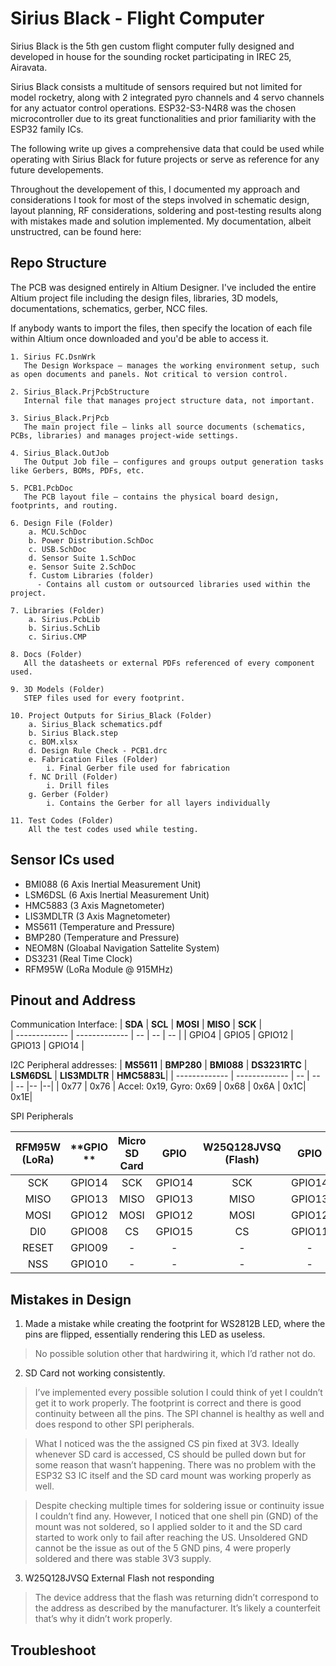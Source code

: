 # Sirius Black - Flight Computer

Sirius Black is the 5th gen custom flight computer fully designed and developed in house for the sounding rocket participating in IREC 25, Airavata. 

Sirius Black consists a multitude of sensors required but not limited for model rocketry, along with 2 integrated pyro channels and 4 servo channels for any actuator control operations. ESP32-S3-N4R8 was the chosen microcontroller due to its great functionalities and prior familiarity with the ESP32 family ICs.

The following write up gives a comprehensive data that could be used while operating with Sirius Black for future projects or serve as reference for any future developements. 

Throughout the developement of this, I documented my approach and considerations I took for most of the steps involved in schematic design, layout planning, RF considerations, soldering and post-testing results along with mistakes made and solution implemented. My documentation, albeit unstructred, can be found here: 


## Repo Structure
The PCB was designed entirely in Altium Designer. I've included the entire Altium project file including the design files, libraries, 3D models, documentations, schematics, gerber, NCC files. 

If anybody wants to import the files, then specify the location of each file within Altium once downloaded and you'd be able to access it.

    1. Sirius FC.DsnWrk 
       The Design Workspace — manages the working environment setup, such as open documents and panels. Not critical to version control.
       
    2. Sirius_Black.PrjPcbStructure
       Internal file that manages project structure data, not important.

    3. Sirius_Black.PrjPcb
       The main project file — links all source documents (schematics, PCBs, libraries) and manages project-wide settings.

    4. Sirius_Black.OutJob
       The Output Job file — configures and groups output generation tasks like Gerbers, BOMs, PDFs, etc.

    5. PCB1.PcbDoc
       The PCB layout file — contains the physical board design, footprints, and routing.

    6. Design File (Folder)
        a. MCU.SchDoc
        b. Power Distribution.SchDoc
        c. USB.SchDoc
        d. Sensor Suite 1.SchDoc
        e. Sensor Suite 2.SchDoc
        f. Custom Libraries (folder)
          - Contains all custom or outsourced libraries used within the project.

    7. Libraries (Folder)
        a. Sirius.PcbLib
        b. Sirius.SchLib
        c. Sirius.CMP

    8. Docs (Folder)
       All the datasheets or external PDFs referenced of every component used.

    9. 3D Models (Folder)
       STEP files used for every footprint.

    10. Project Outputs for Sirius_Black (Folder)
        a. Sirius_Black schematics.pdf
        b. Sirius Black.step
        c. BOM.xlsx
        d. Design Rule Check - PCB1.drc
        e. Fabrication Files (Folder)
            i. Final Gerber file used for fabrication
        f. NC Drill (Folder)
            i. Drill files
        g. Gerber (Folder)
            i. Contains the Gerber for all layers individually

    11. Test Codes (Folder)
        All the test codes used while testing.



## Sensor ICs used
- BMI088 (6 Axis Inertial Measurement Unit)
- LSM6DSL (6 Axis Inertial Measurement Unit)
- HMC5883 (3 Axis Magnetometer)
- LIS3MDLTR (3 Axis Magnetometer)
- MS5611 (Temperature and Pressure)
- BMP280 (Temperature and Pressure)
- NEOM8N (Gloabal Navigation Sattelite System)
- DS3231 (Real Time Clock)
- RFM95W (LoRa Module @ 915MHz)


## Pinout and Address

Communication Interface:
| **SDA** | **SCL** | **MOSI** | **MISO** | **SCK** |  
| ------------- | ------------- | -- | -- | -- |
| GPIO4  | GPIO5  | GPIO12 | GPIO13 | GPIO14 | 


I2C Peripheral addresses:
| **MS5611** | **BMP280** | **BMI088** | **DS3231RTC** | **LSM6DSL** |  **LIS3MDLTR** | **HMC5883L**|
| ------------- | ------------- | -- | -- | -- |-- |--|
| 0x77  | 0x76  | Accel: 0x19, Gyro: 0x69 | 0x68 | 0x6A | 0x1C| 0x1E|

SPI Peripherals

| **RFM95W (LoRa)** | **GPIO ** | **Micro SD Card** | **GPIO** | **W25Q128JVSQ (Flash)** | **GPIO** |
|:-----------------:|:---------:|:-----------------:|:--------:|:-----------------------:|:--------:|
|        SCK        |   GPIO14  |        SCK        |  GPIO14  |           SCK           |  GPIO14  |
|        MISO       |   GPIO13  |        MISO       |  GPIO13  |           MISO          |  GPIO13  |
|        MOSI       |   GPIO12  |        MOSI       |  GPIO12  |           MOSI          |  GPIO12  |
|        DI0        |   GPIO08  |         CS        |  GPIO15  |            CS           |  GPIO11  |
|       RESET       |   GPIO09  |         -         |     -    |            -            |     -    |
|        NSS        |   GPIO10  |         -         |     -    |            -            |     -    |





## Mistakes in Design
1. Made a mistake while creating the footprint for WS2812B LED, where the pins are flipped, essentially rendering this LED as useless.

> No possible solution other that hardwiring it, which I’d rather not do.


2. SD Card not working consistently.
> I’ve implemented every possible solution I could think of yet I couldn’t get it to work properly. The footprint is correct and there is good continuity between all the pins. The SPI channel is healthy as well and does respond to other SPI peripherals.

> What I noticed was the the assigned CS pin fixed at 3V3. Ideally whenever SD card is accessed, CS should be pulled down but for some reason that wasn’t happening. There was no problem with the ESP32 S3 IC itself and the SD card mount was working properly as well.

> Despite checking multiple times for soldering issue or continuity issue I couldn’t find any. However, I noticed that one shell pin (GND) of the mount was not soldered, so I applied solder to it and the SD card started to work only to fail after reaching the US. Unsoldered GND cannot be the issue as out of the 5 GND pins, 4 were properly soldered and there was stable 3V3 supply.


3. W25Q128JVSQ External Flash not responding
> The device address that the flash was returning didn’t correspond to the address as described by the manufacturer. It’s likely a counterfeit that’s why it didn’t work properly.


## Troubleshoot

